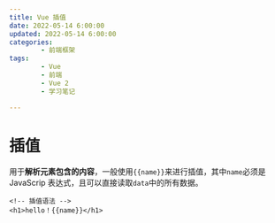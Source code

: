 ```yaml
---
title: Vue 插值
date: 2022-05-14 6:00:00
updated: 2022-05-14 6:00:00
categories:
        - 前端框架
tags:
        - Vue
        - 前端
        - Vue 2
        - 学习笔记

---
```


# 插值

用于**解析元素包含的内容**，一般使用`{{name}}`来进行插值，其中`name`必须是JavaScrip 表达式，且可以直接读取`data`中的所有数据。

```vue
<!-- 插值语法 -->
<h1>hello！{{name}}</h1>
```